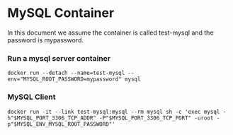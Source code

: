 # MySQL Container

In this document we assume the container is called test-mysql and the password is mypassword.

### Run a mysql server container

`docker run --detach --name=test-mysql --env="MYSQL_ROOT_PASSWORD=mypassword" mysql`

### MySQL Client

`docker run -it --link test-mysql:mysql --rm mysql sh -c 'exec mysql -h"$MYSQL_PORT_3306_TCP_ADDR" -P"$MYSQL_PORT_3306_TCP_PORT" -uroot -p"$MYSQL_ENV_MYSQL_ROOT_PASSWORD"'`
